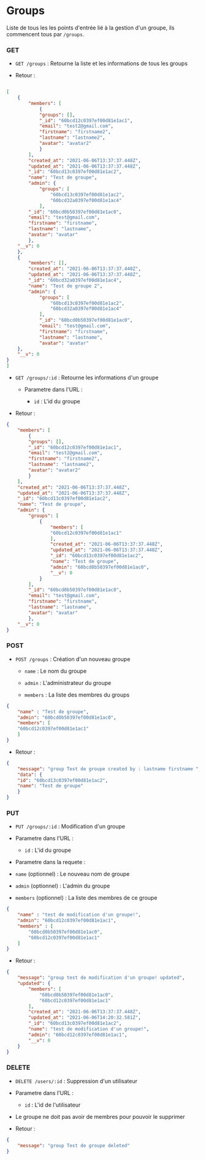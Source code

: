 
  
  

  

# Groups

  

  

Liste de tous les les points d'entrée lié à la gestion d'un groupe, ils commencent tous par `/groups`.

  

  

### GET

  

-  `GET /groups` : Retourne la liste et les informations de tous les groups

  

- Retour :

```json

[
	{
		"members": [
			{
			"groups": [],
			"_id": "60bcd12c0397ef00d81e1ac1",
			"email": "test2@gmail.com",
			"firstname": "firstname2",
			"lastname": "lastname2",
			"avatar": "avatar2"
			}
		],
		"created_at": "2021-06-06T13:37:37.448Z",
		"updated_at": "2021-06-06T13:37:37.448Z",
		"_id": "60bcd13c0397ef00d81e1ac2",
		"name": "Test de groupe",
		"admin": {
			"groups": [
				"60bcd13c0397ef00d81e1ac2",
				"60bcd32a0397ef00d81e1ac4"
			],
		"_id": "60bcd0b50397ef00d81e1ac0",
		"email": "test@gmail.com",
		"firstname": "firstname",
		"lastname": "lastname",
		"avatar": "avatar"
		},
	"__v": 0
	},
	{
		"members": [],
		"created_at": "2021-06-06T13:37:37.448Z",
		"updated_at": "2021-06-06T13:37:37.448Z",
		"_id": "60bcd32a0397ef00d81e1ac4",
		"name": "Test de groupe 2",
		"admin": {
			"groups": [
				"60bcd13c0397ef00d81e1ac2",
				"60bcd32a0397ef00d81e1ac4"
			],
			"_id": "60bcd0b50397ef00d81e1ac0",
			"email": "test@gmail.com",
			"firstname": "firstname",
			"lastname": "lastname",
			"avatar": "avatar"
	},
	"__v": 0
}
]

```

  

-  `GET /groups/:id` : Retourne les informations d'un groupe

  

  

	- Parametre dans l'URL :

  

		-  `id` : L'id du groupe

  

  

- Retour :

```json
{
	"members": [
		{
		"groups": [],
		"_id": "60bcd12c0397ef00d81e1ac1",
		"email": "test2@gmail.com",
		"firstname": "firstname2",
		"lastname": "lastname2",
		"avatar": "avatar2"
		}
	],
	"created_at": "2021-06-06T13:37:37.448Z",
	"updated_at": "2021-06-06T13:37:37.448Z",
	"_id": "60bcd13c0397ef00d81e1ac2",
	"name": "Test de groupe",
	"admin": {
		"groups": [
			{
				"members": [
				"60bcd12c0397ef00d81e1ac1"
				],
				"created_at": "2021-06-06T13:37:37.448Z",
				"updated_at": "2021-06-06T13:37:37.448Z",
				"_id": "60bcd13c0397ef00d81e1ac2",
				"name": "Test de groupe",
				"admin": "60bcd0b50397ef00d81e1ac0",
				"__v": 0
			}
		],
		"_id": "60bcd0b50397ef00d81e1ac0",
		"email": "test@gmail.com",
		"firstname": "firstname",
		"lastname": "lastname",
		"avatar": "avatar"
		},
	"__v": 0
}
```

  

### POST
  

-  `POST /groups` : Création  d'un nouveau groupe

  
	-  `name` : Le nom du groupe

	  

	-  `admin` : L'administrateur du groupe

	  

	-  `members` : La liste des membres du groups

	  

```json
{
	"name" : "Test de groupe",
	"admin": "60bcd0b50397ef00d81e1ac0",
	"members": [
	"60bcd12c0397ef00d81e1ac1"
	]
}
```

  

- Retour :

  

```json
{
	"message": "group Test de groupe created by : lastname firstname ",
	"data": {
	"id": "60bcd13c0397ef00d81e1ac2",
	"name": "Test de groupe"
	}
}
```

  

### PUT

  

-  `PUT /groups/:id` : Modification d'un groupe

  

- Parametre dans l'URL :

	-  `id` : L'id du groupe

- Parametre dans la requete :

-  `name` (optionnel) : Le nouveau nom de groupe
-  `admin` (optionnel) : L'admin du groupe 
-  `members` (optionnel) : La liste des membres de ce groupe
```json
{
	"name" : "test de modification d'un groupe!",
	"admin": "60bcd12c0397ef00d81e1ac1",
	"members" : [
		"60bcd0b50397ef00d81e1ac0",
		"60bcd12c0397ef00d81e1ac1"
	]
}
```

- Retour :

```json
{
	"message": "group test de modification d'un groupe! updated",
	"updated": {
		"members": [
			"60bcd0b50397ef00d81e1ac0",
			"60bcd12c0397ef00d81e1ac1"
		],
		"created_at": "2021-06-06T13:37:37.448Z",
		"updated_at": "2021-06-06T14:20:32.581Z",
		"_id": "60bcd13c0397ef00d81e1ac2",
		"name": "test de modification d'un groupe!",
		"admin": "60bcd12c0397ef00d81e1ac1",
		"__v": 0
	}
}
```

  

### DELETE

  

-  `DELETE /users/:id` : Suppression d'un utilisateur

- Parametre dans l'URL :

	-  `id` : L'id de l'utilisateur 
- Le groupe ne doit pas avoir de membres pour pouvoir le supprimer

  

- Retour :
```json
{
	"message": "group Test de groupe deleted"
}
```